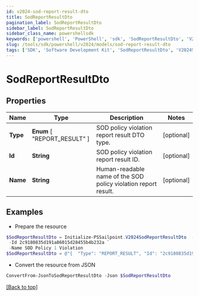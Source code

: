 ```yaml
---
id: v2024-sod-report-result-dto
title: SodReportResultDto
pagination_label: SodReportResultDto
sidebar_label: SodReportResultDto
sidebar_class_name: powershellsdk
keywords: ['powershell', 'PowerShell', 'sdk', 'SodReportResultDto', 'V2024SodReportResultDto'] 
slug: /tools/sdk/powershell/v2024/models/sod-report-result-dto
tags: ['SDK', 'Software Development Kit', 'SodReportResultDto', 'V2024SodReportResultDto']
---
```



# SodReportResultDto

## Properties

Name | Type | Description | Notes
------------ | ------------- | ------------- | -------------
**Type** |  **Enum** [  "REPORT_RESULT" ] | SOD policy violation report result DTO type. | [optional] 
**Id** | **String** | SOD policy violation report result ID. | [optional] 
**Name** | **String** | Human-readable name of the SOD policy violation report result. | [optional] 

## Examples

- Prepare the resource
```powershell
$SodReportResultDto = Initialize-PSSailpoint.V2024SodReportResultDto  -Type REPORT_RESULT `
 -Id 2c9180835d191a86015d28455b4b232a `
 -Name SOD Policy 1 Violation
$SodReportResultDto = @"{  "Type": "REPORT_RESULT", "Id": "2c9180835d191a86015d28455b4b232a", "Name": "SOD Policy 1 Violation" }"@
```

- Convert the resource from JSON
```powershell
ConvertFrom-JsonToSodReportResultDto -Json $SodReportResultDto
```


[[Back to top]](#) 

